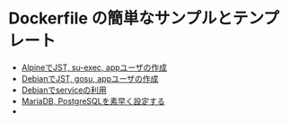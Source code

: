 # Dockerfile の簡単なサンプルとテンプレート

* [AlpineでJST, su-exec, appユーザの作成](./alpine-app-user)
* [DebianでJST, gosu, appユーザの作成](./debian-app-user)
* [Debianでserviceの利用](./debian-service)
* [MariaDB, PostgreSQLを素早く設定する](./databases)
*


